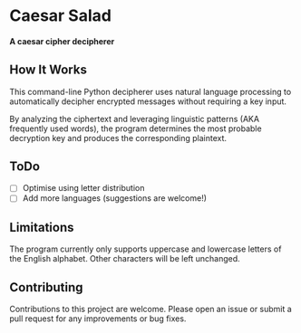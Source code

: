# Caesar Salad

#### A caesar cipher decipherer 

## How It Works
This command-line Python decipherer uses natural language processing to automatically decipher encrypted messages without requiring a key input.

By analyzing the ciphertext and leveraging linguistic patterns (AKA frequently used words), the program determines the most probable decryption key and produces the corresponding plaintext.

## ToDo
- [ ] Optimise using letter distribution
- [ ] Add more languages (suggestions are welcome!)

## Limitations
The program currently only supports uppercase and lowercase letters of the English alphabet. Other characters will be left unchanged.

## Contributing
Contributions to this project are welcome. Please open an issue or submit a pull request for any improvements or bug fixes.
